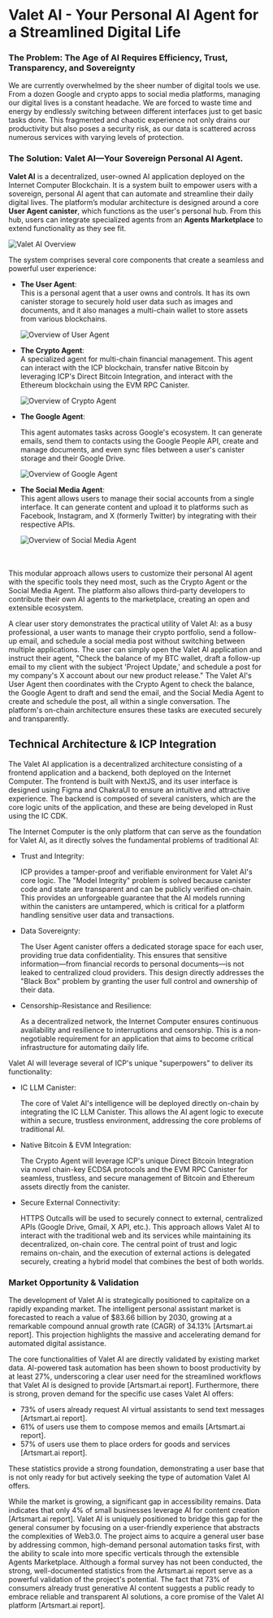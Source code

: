 # Valet AI - Your Personal AI Agent for a Streamlined Digital Life

### The Problem: The Age of AI Requires Efficiency, Trust, Transparency, and Sovereignty

We are currently overwhelmed by the sheer number of digital tools we use. From a dozen Google and crypto apps to social media platforms, managing our digital lives is a constant headache. We are forced to waste time and energy by endlessly switching between different interfaces just to get basic tasks done. This fragmented and chaotic experience not only drains our productivity but also poses a security risk, as our data is scattered across numerous services with varying levels of protection.

### The Solution: Valet AI—Your Sovereign Personal AI Agent.

**Valet AI** is a decentralized, user-owned AI application deployed on the Internet Computer Blockchain. It is a system built to empower users with a sovereign, personal AI agent that can automate and streamline their daily digital lives. The platform’s modular architecture is designed around a core **User Agent canister**, which functions as the user's personal hub. From this hub, users can integrate specialized agents from an **Agents Marketplace** to extend functionality as they see fit.

![Valet AI Overview](.//Valet-overview.png)


The system comprises several core components that create a seamless and powerful user experience:

- **The User Agent**:
  <br/>
  This is a personal agent that a user owns and controls. It has its own canister storage to securely hold user data such as images and documents, and it also manages a multi-chain wallet to store assets from various blockchains.

  ![Overview of User Agent](.//Valet-user%20agent.drawio.png)

- **The Crypto Agent**:
  <br/>
  A specialized agent for multi-chain financial management. This agent can interact with the ICP blockchain, transfer native Bitcoin by leveraging ICP's Direct Bitcoin Integration, and interact with the Ethereum blockchain using the EVM RPC Canister.

  ![Overview of Crypto Agent](.//Valet-crypto%20agent.drawio.png)

-  **The Google Agent**: 

    This agent automates tasks across Google's ecosystem. It can generate emails, send them to contacts using the Google People API, create and manage documents, and even sync files between a user's canister storage and their Google Drive.

    ![Overview of Google Agent](.//Valet-Google%20Agent.drawio.png)

- **The Social Media Agent**:
  <br/>
  This agent allows users to manage their social accounts from a single interface. It can generate content and upload it to platforms such as Facebook, Instagram, and X (formerly Twitter) by integrating with their respective APIs.

  ![Overview of Social Media Agent](.//Valet-Social%20Media%20Agent.drawio.png)

<br/>
<br/>
This modular approach allows users to customize their personal AI agent with the specific tools they need most, such as the Crypto Agent or the Social Media Agent. The platform also allows third-party developers to contribute their own AI agents to the marketplace, creating an open and extensible ecosystem.

A clear user story demonstrates the practical utility of Valet AI: as a busy professional, a user wants to manage their crypto portfolio, send a follow-up email, and schedule a social media post without switching between multiple applications. The user can simply open the Valet AI application and instruct their agent, "Check the balance of my BTC wallet, draft a follow-up email to my client with the subject 'Project Update,' and schedule a post for my company's X account about our new product release." The Valet AI's User Agent then coordinates with the Crypto Agent to check the balance, the Google Agent to draft and send the email, and the Social Media Agent to create and schedule the post, all within a single conversation. The platform's on-chain architecture ensures these tasks are executed securely and transparently.


## Technical Architecture & ICP Integration

The Valet AI application is a decentralized architecture consisting of a frontend application and a backend, both deployed on the Internet Computer. The frontend is built with NextJS, and its user interface is designed using Figma and ChakraUI to ensure an intuitive and attractive experience. The backend is composed of several canisters, which are the core logic units of the application, and these are being developed in Rust using the IC CDK.

The Internet Computer is the only platform that can serve as the foundation for Valet AI, as it directly solves the fundamental problems of traditional AI:

- Trust and Integrity: 

    ICP provides a tamper-proof and verifiable environment for Valet AI's core logic. The "Model Integrity" problem is solved because canister code and state are transparent and can be publicly verified on-chain. This provides an unforgeable guarantee that the AI models running within the canisters are untampered, which is critical for a platform handling sensitive user data and transactions.

- Data Sovereignty: 

    The User Agent canister offers a dedicated storage space for each user, providing true data confidentiality. This ensures that sensitive information—from financial records to personal documents—is not leaked to centralized cloud providers. This design directly addresses the "Black Box" problem by granting the user full control and ownership of their data.

- Censorship-Resistance and Resilience: 

    As a decentralized network, the Internet Computer ensures continuous availability and resilience to interruptions and censorship. This is a non-negotiable requirement for an application that aims to become critical infrastructure for automating daily life.



Valet AI will leverage several of ICP's unique "superpowers" to deliver its functionality:

- IC LLM Canister: 

    The core of Valet AI's intelligence will be deployed directly on-chain by integrating the IC LLM Canister. This allows the AI agent logic to execute within a secure, trustless environment, addressing the core problems of traditional AI.

- Native Bitcoin & EVM Integration: 
    
    The Crypto Agent will leverage ICP's unique Direct Bitcoin Integration via novel chain-key ECDSA protocols and the EVM RPC Canister for seamless, trustless, and secure management of Bitcoin and Ethereum assets directly from the canister.

- Secure External Connectivity:
    
    HTTPS Outcalls will be used to securely connect to external, centralized APIs (Google Drive, Gmail, X API, etc.). This approach allows Valet AI to interact with the traditional web and its services while maintaining its decentralized, on-chain core. The central point of trust and logic remains on-chain, and the execution of external actions is delegated securely, creating a hybrid model that combines the best of both worlds.

### Market Opportunity & Validation

The development of Valet AI is strategically positioned to capitalize on a rapidly expanding market. The intelligent personal assistant market is forecasted to reach a value of $83.66 billion by 2030, growing at a remarkable compound annual growth rate (CAGR) of 34.13% [Artsmart.ai report]. This projection highlights the massive and accelerating demand for automated digital assistance.

The core functionalities of Valet AI are directly validated by existing market data. AI-powered task automation has been shown to boost productivity by at least 27%, underscoring a clear user need for the streamlined workflows that Valet AI is designed to provide [Artsmart.ai report]. Furthermore, there is strong, proven demand for the specific use cases Valet AI offers:

- 73% of users already request AI virtual assistants to send text messages [Artsmart.ai report].
- 61% of users use them to compose memos and emails [Artsmart.ai report].
- 57% of users use them to place orders for goods and services [Artsmart.ai report].

These statistics provide a strong foundation, demonstrating a user base that is not only ready for but actively seeking the type of automation Valet AI offers. 

While the market is growing, a significant gap in accessibility remains. Data indicates that only 4% of small businesses leverage AI for content creation [Artsmart.ai report]. Valet AI is uniquely positioned to bridge this gap for the general consumer by focusing on a user-friendly experience that abstracts the complexities of Web3.0. The project aims to acquire a general user base by addressing common, high-demand personal automation tasks first, with the ability to scale into more specific verticals through the extensible Agents Marketplace. Although a formal survey has not been conducted, the strong, well-documented statistics from the Artsmart.ai report serve as a powerful validation of the project's potential. The fact that 73% of consumers already trust generative AI content suggests a public ready to embrace reliable and transparent AI solutions, a core promise of the Valet AI platform [Artsmart.ai report].
